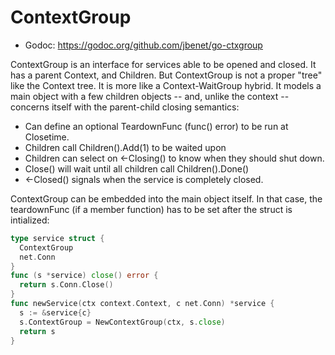 # ContextGroup


- Godoc: https://godoc.org/github.com/jbenet/go-ctxgroup

ContextGroup is an interface for services able to be opened and closed.
It has a parent Context, and Children. But ContextGroup is not a proper
"tree" like the Context tree. It is more like a Context-WaitGroup hybrid.
It models a main object with a few children objects -- and, unlike the
context -- concerns itself with the parent-child closing semantics:

- Can define an optional TeardownFunc (func() error) to be run at Closetime.
- Children call Children().Add(1) to be waited upon
- Children can select on <-Closing() to know when they should shut down.
- Close() will wait until all children call Children().Done()
- <-Closed() signals when the service is completely closed.

ContextGroup can be embedded into the main object itself. In that case,
the teardownFunc (if a member function) has to be set after the struct
is intialized:

```Go
type service struct {
  ContextGroup
  net.Conn
}
func (s *service) close() error {
  return s.Conn.Close()
}
func newService(ctx context.Context, c net.Conn) *service {
  s := &service{c}
  s.ContextGroup = NewContextGroup(ctx, s.close)
  return s
}
```
